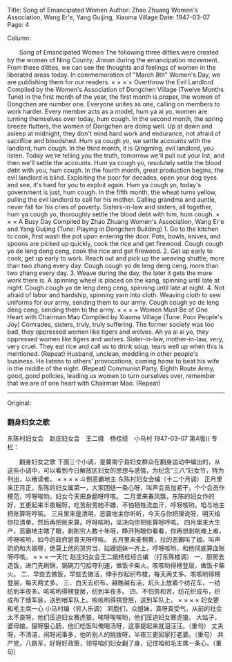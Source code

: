 Title: Song of Emancipated Women
Author: Zhao Zhuang Women's Association, Wang Er'e, Yang Guijing, Xiaoma Village
Date: 1947-03-07
Page: 4

Column:

　　Song of Emancipated Women
    The following three ditties were created by the women of Ning County, Jinnan during the emancipation movement. From these ditties, we can see the thoughts and feelings of women in the liberated areas today. In commemoration of "March 8th" Women's Day, we are publishing them for our readers.
        ×                  ×              ×              ×
            Overthrow the Evil Landlord
    Compiled by the Women's Association of Dongchen Village (Twelve Months Tune)
    In the first month of the year, the first month is proper, the women of Dongchen are number one. Everyone unites as one, calling on members to work harder. Every member acts as a model, hum ya ai yo, women are turning themselves over today, hum cough.
    In the second month, the spring breeze flutters, the women of Dongchen are doing well. Up at dawn and asleep at midnight, they don't mind hard work and endurance, not afraid of sacrifice and bloodshed. Hum ya cough yo, we settle accounts with the landlord, hum cough.
    In the third month, it is Qingming, evil landlord, you listen. Today we're telling you the truth, tomorrow we'll pull out your list, and then we'll settle the accounts. Hum ya cough yo, resolutely settle the blood debt with you, hum cough.
    In the fourth month, great production begins, the evil landlord is blind. Exploiting the poor for decades, open your dog eyes and see, it's hard for you to exploit again. Hum ya cough yo, today's government is just, hum cough.
    In the fifth month, the wheat turns yellow, pulling the evil landlord to call for his mother. Calling grandma and auntie, never fall for his cries of poverty. Sisters-in-law and sisters, all together, hum ya cough yo, thoroughly settle the blood debt with him, hum cough.
        ×                          ×                    ×
            A Busy Day
    Compiled by Zhao Zhuang Women's Association, Wang Er'e and Yang Guijing
    (Tune: Playing in Dongchen Building)
    1. Go to the kitchen to cook, first wash the pot upon entering the door. Pots, bowls, knives, and spoons are picked up quickly, cook the rice and get firewood. Cough cough yo de leng deng ceng, cook the rice and get firewood.
    2. Get up early to cook, get up early to work. Reach out and pick up the weaving shuttle, more than two zhang every day. Cough cough yo de leng deng ceng, more than two zhang every day.
    3. Weave during the day, the later it gets the more work there is. A spinning wheel is placed on the kang, spinning until late at night. Cough cough yo de leng deng ceng, spinning until late at night.
    4. Not afraid of labor and hardship, spinning yarn into cloth. Weaving cloth to sew uniforms for our army, sending them to our army. Cough cough yo de leng deng ceng, sending them to the army.
      ×                 ×                ×              ×
            Women Must Be of One Heart with Chairman Mao
    Compiled by Xiaoma Village (Tune: Poor People's Joy)
    Comrades, sisters, truly, truly suffering. The former society was too bad, they oppressed women like tigers and wolves. Ah ya ai ai yo, they oppressed women like tigers and wolves.
    Sister-in-law, mother-in-law, very, very cruel. They eat rice and call us to drink soup, tears well up when this is mentioned. (Repeat)
    Husband, unclean, meddling in other people's business. He listens to others' provocations, coming home to beat his wife in the middle of the night. (Repeat)
    Communist Party, Eighth Route Army, good, good policies, leading us women to turn ourselves over, remember that we are of one heart with Chairman Mao. (Repeat)



<hr /> 

Original: 


### 翻身妇女之歌
东陈村妇女会　赵庄妇女会　王二娥　杨桂经　小马村
1947-03-07
第4版()
专栏：

　　翻身妇女之歌
    下面三个小调，是冀南宁县妇女群众在翻身运动中编出的，从这些小调中，可以看到今日解放区妇女的思想与感情，为纪念“三八”妇女节，特为刊出，以飨读者。
        ×                  ×              ×              ×
            斗倒恶霸地主
    东陈村妇女会编（十二个月调）
    正月里来正月正，东陈的妇女属第一，大家团结一条心呀，叫声会员加紧干，个个会员作模范，哼呀唉哟，妇女今天把身翻呀哼咳。
    二月里来春风飘，东陈的妇女作的好，五更起来半夜眠呀，吃苦耐劳她不嫌，不怕牺牲流血汗，哼呀咳哟，咱与地主把账算呀哼咳。
    三月里来是清明，恶霸地主你听听，今天与你把理说呀，明天给你拉清单，然后再把账来算。哼呀咳哟，坚决向你把账算呀哼咳。
    四月里来大生产，恶霸地主瞎了眼，剥削穷人数十年呀，睁开狗眼你看看，你再想剥削难上难，哼呀咳哟，如今的政府是青天呀哼咳。
    五月里来麦稍黄，拉的恶霸叫了娘。叫声奶奶和大娘呀，绝莫上他的哭穷当，姑嫂姐妹一齐上，哼呀咳哟，和他彻底算血账呀哼咳。
        ×                          ×                    ×
            一天忙
    赵庄妇女会王二娥杨桂经合编
    （打东陈楼调）
    一、厨房去造饭，进门先刷锅，锅碗刀勺拾夺利速，做饭卡柴火。咳咳哟得楞登层，做饭卡柴火。
    二、早些去做饭，早些去做活，伸手抄起织布梭，每天两丈多。咳咳哟得楞登层，每天两丈多。
    三、白天去织布，越晚越有活，炕头上放着个纺花车，一纺纺到半夜多。咳咳哟得楞登层，纺到半夜多。
    四、不怕劳和苦，纺花织成布，织成布了缝军装，送到咱军队上。咳咳哟得楞登层，送到军队上。
      ×                 ×                ×              ×
            妇女要和毛主席一心
    小马村编（穷人乐调）
    同胞们，众姐妹，真呀真受气，从前的社会太不良呀，他们压迫妇女赛虎狼。唉呀唉唉哟，他们压迫妇女赛虎狼。
    大姑子，婆母娘，狠呀狠心肠，他们吃饭叫俺喝汤呀，这事提起来就泪汪汪。（重句）
    丈夫呀，不清洁，闲呀闲事多，他听别人的挑拨呀，半夜三更回家打老婆。（重句）
    共产党，八路军，好呀好政策，领导咱们妇女翻了身，记住咱和毛主席一条心。（重句）
